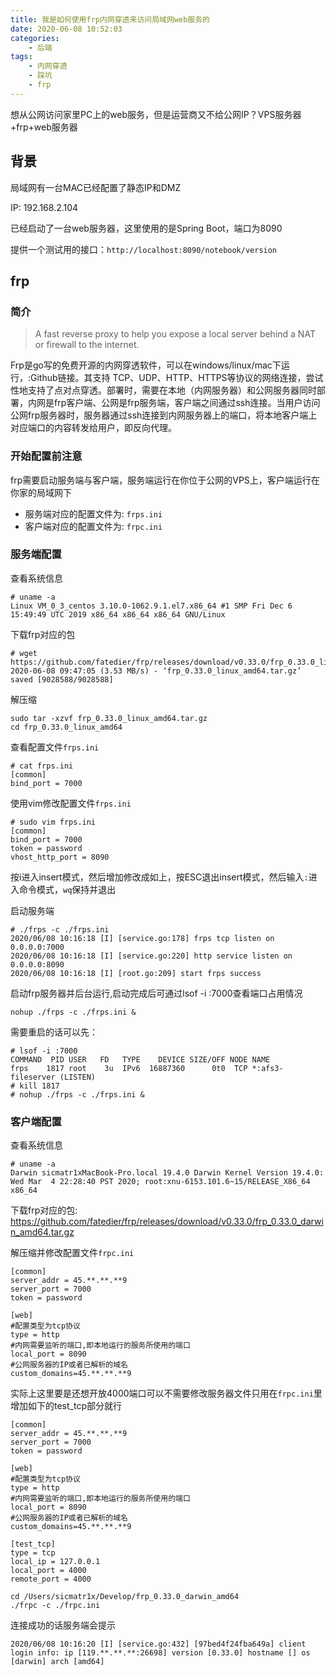 ```yaml
---
title: 我是如何使用frp内网穿透来访问局域网web服务的
date: 2020-06-08 10:52:03
categories:
    - 后端
tags: 
    - 内网穿透
    - 踩坑
    - frp
---
```


想从公网访问家里PC上的web服务，但是运营商又不给公网IP？VPS服务器+frp+web服务器

## 背景

局域网有一台MAC已经配置了静态IP和DMZ

IP: 192.168.2.104

已经启动了一台web服务器，这里使用的是Spring Boot，端口为8090

提供一个测试用的接口：`http://localhost:8090/notebook/version`

## frp

### 简介

> A fast reverse proxy to help you expose a local server behind a NAT or firewall to the internet.

Frp是go写的免费开源的内网穿透软件，可以在windows/linux/mac下运行，:Github链接。其支持 TCP、UDP、HTTP、HTTPS等协议的网络连接，尝试性地支持了点对点穿透。部署时，需要在本地（内网服务器）和公网服务器同时部署，内网是frp客户端、公网是frp服务端，客户端之间通过ssh连接。当用户访问公网frp服务器时，服务器通过ssh连接到内网服务器上的端口，将本地客户端上对应端口的内容转发给用户，即反向代理。

### 开始配置前注意

frp需要启动服务端与客户端，服务端运行在你位于公网的VPS上，客户端运行在你家的局域网下

- 服务端对应的配置文件为: `frps.ini`
- 客户端对应的配置文件为: `frpc.ini`

### 服务端配置

查看系统信息

```
# uname -a
Linux VM_0_3_centos 3.10.0-1062.9.1.el7.x86_64 #1 SMP Fri Dec 6 15:49:49 UTC 2019 x86_64 x86_64 x86_64 GNU/Linux
```

下载frp对应的包

```
# wget https://github.com/fatedier/frp/releases/download/v0.33.0/frp_0.33.0_linux_amd64.tar.gz
2020-06-08 09:47:05 (3.53 MB/s) - ‘frp_0.33.0_linux_amd64.tar.gz’ saved [9028588/9028588]
```

解压缩

```
sudo tar -xzvf frp_0.33.0_linux_amd64.tar.gz
cd frp_0.33.0_linux_amd64
```

查看配置文件`frps.ini`

```
# cat frps.ini
[common]
bind_port = 7000
```

使用vim修改配置文件`frps.ini`

```
# sudo vim frps.ini
[common]
bind_port = 7000
token = password
vhost_http_port = 8090
```

按i进入insert模式，然后增加修改成如上，按ESC退出insert模式，然后输入`:`进入命令模式，`wq`保持并退出

启动服务端

```
# ./frps -c ./frps.ini
2020/06/08 10:16:18 [I] [service.go:178] frps tcp listen on 0.0.0.0:7000
2020/06/08 10:16:18 [I] [service.go:220] http service listen on 0.0.0.0:8090
2020/06/08 10:16:18 [I] [root.go:209] start frps success
```

启动frp服务器并后台运行,启动完成后可通过lsof -i :7000查看端口占用情况

```
nohup ./frps -c ./frps.ini &
```

需要重启的话可以先：

```
# lsof -i :7000
COMMAND  PID USER   FD   TYPE    DEVICE SIZE/OFF NODE NAME
frps    1817 root    3u  IPv6  16887360      0t0  TCP *:afs3-fileserver (LISTEN)
# kill 1817
# nohup ./frps -c ./frps.ini &
```

### 客户端配置

查看系统信息

```
# uname -a
Darwin sicmatr1xMacBook-Pro.local 19.4.0 Darwin Kernel Version 19.4.0: Wed Mar  4 22:28:40 PST 2020; root:xnu-6153.101.6~15/RELEASE_X86_64 x86_64
```

下载frp对应的包: https://github.com/fatedier/frp/releases/download/v0.33.0/frp_0.33.0_darwin_amd64.tar.gz

解压缩并修改配置文件`frpc.ini`

```
[common]
server_addr = 45.**.**.**9
server_port = 7000
token = password

[web]
#配置类型为tcp协议
type = http
#内网需要监听的端口,即本地运行的服务所使用的端口
local_port = 8090
#公网服务器的IP或者已解析的域名
custom_domains=45.**.**.**9
```

实际上这里要是还想开放4000端口可以不需要修改服务器文件只用在`frpc.ini`里增加如下的test_tcp部分就行

```
[common]
server_addr = 45.**.**.**9
server_port = 7000
token = password

[web]
#配置类型为tcp协议
type = http
#内网需要监听的端口,即本地运行的服务所使用的端口
local_port = 8090
#公网服务器的IP或者已解析的域名
custom_domains=45.**.**.**9

[test_tcp]
type = tcp
local_ip = 127.0.0.1
local_port = 4000
remote_port = 4000
```

```
cd /Users/sicmatr1x/Develop/frp_0.33.0_darwin_amd64
./frpc -c ./frpc.ini
```

连接成功的话服务端会提示

```
2020/06/08 10:16:20 [I] [service.go:432] [97bed4f24fba649a] client login info: ip [119.**.**.**:26698] version [0.33.0] hostname [] os [darwin] arch [amd64]
```


